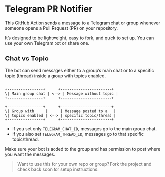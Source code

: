 # Telegram PR Notifier

This GitHub Action sends a message to a Telegram chat or group whenever someone opens a Pull Request (PR) on your repository.

It’s designed to be lightweight, easy to fork, and quick to set up. You can use your own Telegram bot or share one.

## Chat vs Topic

The bot can send messages either to a group’s main chat or to a specific topic (thread) inside a group with topics enabled.

```

+----------------+      +-----------------------+
\| Main group chat | <--> | Message without topic |
+----------------+      +-----------------------+

+----------------+      +-----------------------+
\| Group with     |      | Message posted to a   |
\| topics enabled | <--> | specific topic/thread |
+----------------+      +-----------------------+

```

- If you set only `TELEGRAM_CHAT_ID`, messages go to the main group chat.
- If you also set `TELEGRAM_THREAD_ID`, messages go to that specific topic/thread.

Make sure your bot is added to the group and has permission to post where you want the messages.

> Want to use this for your own repo or group? Fork the project and check back soon for setup instructions.